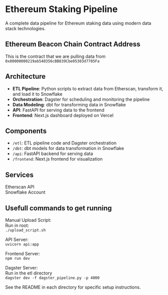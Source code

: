 # Ethereum Staking Pipeline

A complete data pipeline for Ethereum staking data using modern data stack technologies.  

## Ethereum Beacon Chain Contract Address  

This is the contract that we are pulling data from  
```0x00000000219ab540356cBB839Cbe05303d7705Fa```  

## Architecture

- **ETL Pipeline**: Python scripts to extract data from Etherscan, transform it, and load it to Snowflake
- **Orchestration**: Dagster for scheduling and monitoring the pipeline
- **Data Modeling**: dbt for transforming data in Snowflake
- **API**: FastAPI for serving data to the frontend
- **Frontend**: Next.js dashboard deployed on Vercel

## Components

- `/etl`: ETL pipeline code and Dagster orchestration
- `/dbt`: dbt models for data transformation in Snowflake
- `/api`: FastAPI backend for serving data
- `/frontend`: Next.js frontend for visualization  

## Services

Etherscan API  
Snowflake Account  

## Usefull commands to get running  

Manual Upload Script:  
Run in root:  
```./upload_script.sh```

API Server:  
```uvicorn api:app```  

Frontend Server:  
```npm run dev```  

Dagster Server:  
Run in the etl directory  
```dagster dev -f dagster_pipeline.py -p 4000```  

See the README in each directory for specific setup instructions.
